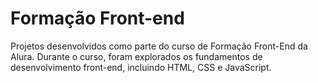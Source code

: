 # Formação Front-end

Projetos desenvolvidos como parte do curso de Formação Front-End da Alura. Durante o curso, foram explorados os fundamentos de desenvolvimento front-end, incluindo HTML, CSS e JavaScript.